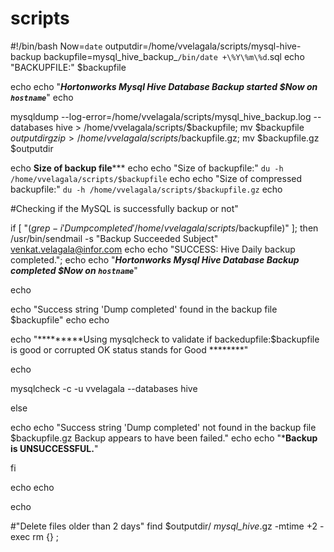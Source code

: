 # scripts

#!/bin/bash
Now=`date`
outputdir=/home/vvelagala/scripts/mysql-hive-backup
backupfile=mysql_hive_backup_`/bin/date +\%Y\%m\%d`.sql
echo "BACKUPFILE:" $backupfile

echo
echo   "*****Hortonworks Mysql Hive Database Backup started $Now on `hostname`*****"
echo

 mysqldump --log-error=/home/vvelagala/scripts/mysql_hive_backup.log --databases hive > /home/vvelagala/scripts/$backupfile;
 mv $backupfile $outputdir
 gzip  > /home/vvelagala/scripts/$backupfile.gz;
 mv $backupfile.gz $outputdir

 echo  ******Size of backup file*********
 echo
 echo "Size of backupfile:" `du -h /home/vvelagala/scripts/$backupfile`
 echo
 echo "Size of compressed backupfile:" `du -h /home/vvelagala/scripts/$backupfile.gz`
 echo



#Checking if the MySQL is successfully backup or not"

if [  "$(grep -i 'Dump completed' /home/vvelagala/scripts/$backupfile)" ];
then
/usr/bin/sendmail -s "Backup Succeeded Subject" venkat.velagala@infor.com
echo
echo "SUCCESS: Hive Daily backup completed.";
echo
echo "*****Hortonworks Mysql Hive Database Backup completed $Now on `hostname`*****"

echo

echo "Success string 'Dump completed' found in the backup file $backupfile"
echo
echo

echo  "*********Using mysqlcheck to validate if backedupfile:$backupfile is good or corrupted OK status stands for Good ********"

echo

mysqlcheck -c  -u vvelagala --databases hive

else

echo
echo "Success string 'Dump completed' not found in the backup file $backupfile.gz Backup appears to have been failed."
echo
echo "*********Backup is UNSUCCESSFUL.********"

fi

echo
echo

echo

#"Delete files older than 2 days"
find $outputdir/  *mysql_hive*.gz -mtime +2 -exec rm {} \;

